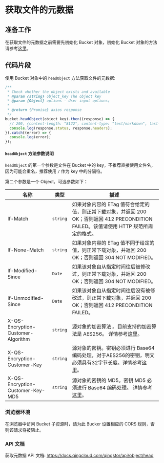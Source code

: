 # 获取文件的元数据 

## 准备工作

在获取文件的元数据之前需要先初始化 Bucket 对象，初始化 Bucket 对象的方法请参考[这里](./initialize_config_and_qingstor.md)。

## 代码片段

使用 Bucket 对象中的 `headObject` 方法获取文件的元数据:

```javascript
/**
 * Check whether the object exists and available
 * @param {string} object_key The object key
 * @param {Object} options - User input options;
 *
 * @return {Promise} axios response
 */
bucket.headObject(object_key).then((response) => {
  // 200, {content-length: "8122", content-type: "text/markdown", last-modified: "Wed, 06 Nov 2019 17:13:35 GMT"}
  console.log(response.status, response.headers);
}).catch((error) => {
  console.log(error);
});
```

#### `headObject` 方法参数说明

`headObject` 的第一个参数是文件在 Bucket 中的 key，不推荐直接使用文件名，因为可能会重名，推荐使用 `/` 作为 key 中的分隔符。

第二个参数是一个 Object，可选参数如下：

| 名称     | 类型     | 描述   |
| ------------------ | -------- | -------------------------------------------------------------------------------------------------------------------------------------------------------------------------------------------------------------------- |
| If-Match | `string` | 如果对象内容的 ETag 值符合给定的值，则正常下载对象，并返回 200 OK；否则返回 412 PRECONDITION FAILED。该值请使用 HTTP 规范所规定的格式。 |
| If-None-Match | `string` | 如果对象内容的 ETag 值不同于给定的值，则正常下载对象，并返回 200 OK；否则返回 304 NOT MODIFIED。  |
| If-Modified-Since | `Date` | 如果该对象自从指定时间往后被修改过，则正常下载对象，并返回 200 OK；否则返回 304 NOT MODIFIED。  |
| If-Unmodified-Since | `Date` | 如果该对象自从指定时间往后没有被修改过，则正常下载对象，并返回 200 OK；否则返回 412 PRECONDITION FAILED。 |
| X-QS-Encryption-Customer-Algorithm | `string` | 源对象的加密算法 。目前支持的加密算法是 AES256。 详情参考[这里](https://docs.qingcloud.com/qingstor/api/common/encryption.html#%E5%8A%A0%E5%AF%86%E8%AF%B7%E6%B1%82%E5%A4%B4)。|
| X-QS-Encryption-Customer-Key | `string` | 源对象的密钥。密钥必须进行 Base64 编码处理，对于AES256的密钥，明文必须具有32字节长度。详情参考[这里](https://docs.qingcloud.com/qingstor/api/common/encryption.html#%E5%8A%A0%E5%AF%86%E8%AF%B7%E6%B1%82%E5%A4%B4)。|
| X-QS-Encryption-Customer-Key-MD5 | `string` | 源对象的密钥的 MD5。密钥 MD5 必须进行 Base64 编码处理。 详情参考[这里](https://docs.qingcloud.com/qingstor/api/common/encryption.html#%E5%8A%A0%E5%AF%86%E8%AF%B7%E6%B1%82%E5%A4%B4)。|

### 浏览器环境
在浏览器中访问 Bucket 子资源时，请为此 Bucker 设置相应的 CORS 规则，否则该请求将被阻止。

### API 文档

获取元数据  API 文档: https://docs.qingcloud.com/qingstor/api/object/head
